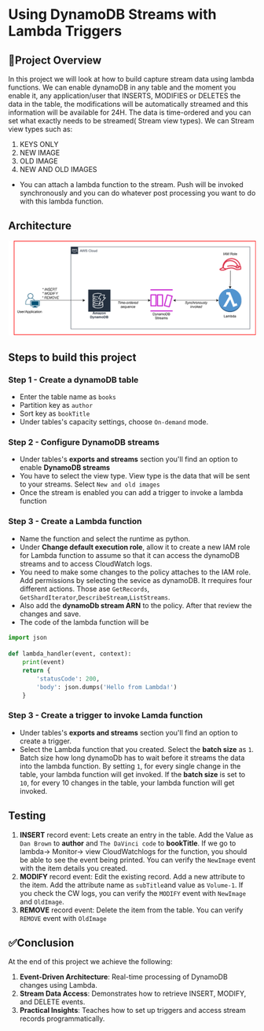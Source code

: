 # Using DynamoDB Streams with Lambda Triggers
## 📘Project Overview
In this project we will look at how to build capture stream data using lambda functions. We can enable dynamoDB in any table and the moment you enable it, any application/user that INSERTS, MODIFIES or DELETES the data in the table, the modifications will be automatically streamed and this information will be available for 24H. The data is time-ordered and you can set what exactly needs to be streamed( Stream view types). We can Stream view types such as:
  1. KEYS ONLY
  2. NEW IMAGE
  3. OLD IMAGE
  4. NEW AND OLD IMAGES
* You can attach a lambda function to the stream. Push will be invoked synchronously and you can do whatever post processing you want to do with this lambda function.
## Architecture
![Diagram explaining the architecture of this project](Images/Architecture-diagram.svg)
## Steps to build this project
### Step 1 - Create a dynamoDB table
* Enter the table name as `books`
* Partition key as `author`
* Sort key as `bookTitle`
* Under tables's capacity settings, choose `On-demand` mode.
### Step 2 - Configure DynamoDB streams
* Under tables's **exports and streams** section you'll find an option to enable **DynamoDB streams**
* You have to select the view type. View type is the data that will be sent to your streams. Select `New and old images`
* Once the stream is enabled you can add a trigger to invoke a lambda function
### Step 3 - Create a Lambda function
* Name the function and select the runtime as python.
* Under **Change default execution role**, allow it to create a new IAM role for Lambda function to assume so that it can access the dynamoDB streams and to access CloudWatch logs.
* You need to make some changes to the policy attaches to the IAM role. Add permissions by selecting the sevice as dynamoDB.
  It rrequires four different actions. Those ase `GetRecords`,`
GetShardIterator`,`DescribeStream`,`ListStreams`.
* Also add the **dynamoDb stream ARN** to the policy. After that review the changes and save.
* The code of the lambda function will be
```python
import json

def lambda_handler(event, context):
    print(event)
    return {
        'statusCode': 200,
        'body': json.dumps('Hello from Lambda!')
    }
```
### Step 3 - Create a trigger to invoke Lamda function
* Under tables's **exports and streams** section you'll find an option to create a trigger.
* Select the Lambda function that you created. Select the **batch size** as `1`. Batch size how long dynamoDb has to wait before it streams the data into the lambda function. By setting `1`, for every single change in the table, your lambda function will get invoked. If the **batch size** is set to `10`, for every 10 changes in the table, your lambda function will get invoked.
## Testing
1. **INSERT** record event: Lets create an entry in the table. Add the Value as `Dan Brown` to **author** and `The DaVinci code` to **bookTitle**.
   If we go to lambda-> Monitor-> view CloudWatchlogs for the function, you should be able to see the event being printed.
   You can verify the `NewImage` event with the item details you created.
2. **MODIFY** record event: Edit the existing record. Add a new attribute to the item. Add the attribute name as `subTitle`and value as
   `Volume-1`.
   If you check the CW logs, you can verify the `MODIFY` event with `NewImage` and `OldImage`.
3. **REMOVE** record event: Delete the item from the table. You can verify `REMOVE` event with `OldImage`
## ✅Conclusion
At the end of this project we achieve the following:
   1. **Event-Driven Architecture**: Real-time processing of DynamoDB changes using Lambda.
   2. **Stream Data Access**: Demonstrates how to retrieve INSERT, MODIFY, and DELETE events.
   3. **Practical Insights**: Teaches how to set up triggers and access stream records programmatically.
